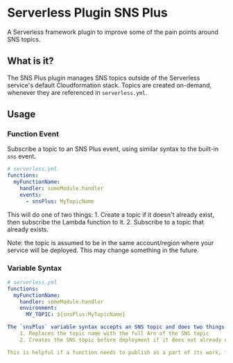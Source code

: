 # Serverless Plugin SNS Plus

A Serverless framework plugin to improve some of the pain points around SNS topics.

## What is it?

The SNS Plus plugin manages SNS topics outside of the Serverless service's default Cloudformation stack. Topics are created on-demand, whenever they are referenced in `serverless.yml`.

## Usage

### Function Event

Subscribe a topic to an SNS Plus event, using similar syntax to the built-in `sns` event.
```yaml
# serverless.yml
functions:
  myFunctionName:
    handler: someModule.handler
    events:
      - snsPlus: MyTopicName
```

This will do one of two things:
    1. Create a topic if it doesn't already exist, then subscribe the Lambda function to it.
    2. Subscribe to a topic that already exists.

Note: the topic is assumed to be in the same account/region where your service will be deployed. This may change something in the future.


### Variable Syntax

```yaml
# serverless.yml
functions:
  myFunctionName:
    handler: someModule.handler
    environment:
      MY_TOPIC: ${snsPlus:MyTopicName}

The `snsPlus` variable syntax accepts an SNS topic and does two things:
    1. Replaces the topic name with the full Arn of the SNS topic
    2. Creates the SNS topic before deployment if it does not already exist.

This is helpful if a function needs to publish as a part of its work, for example.
